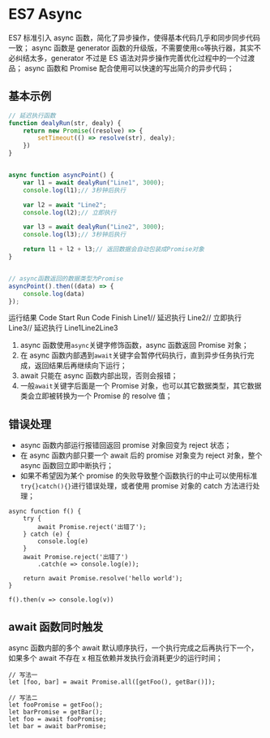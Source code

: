 # ES7 Async

ES7 标准引入 async 函数，简化了异步操作，使得基本代码几乎和同步同步代码一致；
async 函数是 generator 函数的升级版，不需要使用`co`等执行器，其实不必纠结太多，generator 不过是 ES 语法对异步操作完善优化过程中的一个过渡品；
async 函数和 Promise 配合使用可以快速的写出简介的异步代码；

## 基本示例

```JavaScript
// 延迟执行函数
function dealyRun(str, dealy) {
    return new Promise((resolve) => {
        setTimeout(() => resolve(str), dealy);
    })
}


async function asyncPoint() {
    var l1 = await dealyRun("Line1", 3000);
    console.log(l1);// 3秒钟后执行

    var l2 = await "Line2";
    console.log(l2);// 立即执行

    var l3 = await dealyRun("Line2", 3000);
    console.log(l3);// 3秒钟后执行

    return l1 + l2 + l3;// 返回数据会自动包装成Promise对象
}


// async函数返回的数据类型为Promise
asyncPoint().then((data) => {
    console.log(data)
});
```

运行结果
Code Start Run
Code Finish
Line1// 延迟执行
Line2// 立即执行
Line3// 延迟执行
Line1Line2Line3

1. async 函数使用`async`关键字修饰函数，async 函数返回 Promise 对象；
2. 在 async 函数内部遇到`await`关键字会暂停代码执行，直到异步任务执行完成，返回结果后再继续向下运行；
3. await 只能在 async 函数内部出现，否则会报错；
4. 一般`await`关键字后面是一个 Promise 对象，也可以其它数据类型，其它数据类会立即被转换为一个 Promise 的 resolve 值；

## 错误处理

- async 函数内部运行报错回返回 promise 对象回变为 reject 状态；
- 在 async 函数内部只要一个 await 后的 promise 对象变为 reject 对象，整个 async 函数回立即中断执行；
- 如果不希望因为某个 promise 的失败导致整个函数执行的中止可以使用标准`try{}catch(){}`进行错误处理，或者使用 promise 对象的 catch 方法进行处理；

```JS
async function f() {
    try {
        await Promise.reject('出错了');
    } catch (e) {
        console.log(e)
    }
    await Promise.reject('出错了')
        .catch(e => console.log(e));

    return await Promise.resolve('hello world');
}

f().then(v => console.log(v))
```

## await 函数同时触发

async 函数内部的多个 await 默认顺序执行，一个执行完成之后再执行下一个，如果多个 await 不存在 x 相互依赖并发执行会消耗更少的运行时间；

```JS
// 写法一
let [foo, bar] = await Promise.all([getFoo(), getBar()]);

// 写法二
let fooPromise = getFoo();
let barPromise = getBar();
let foo = await fooPromise;
let bar = await barPromise;
```
